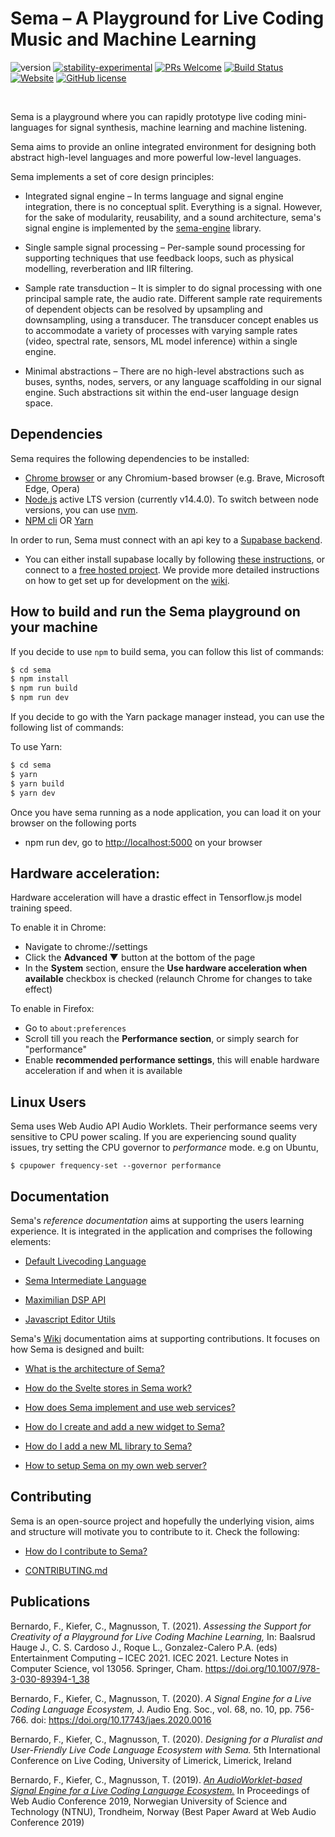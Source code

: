 
# Sema – A Playground for Live Coding Music and Machine Learning #
![version](https://img.shields.io/badge/version-0.8.0-red)
[![stability-experimental](https://img.shields.io/badge/stability-experimental-orange.svg)](https://github.com/emersion/stability-badges#experimental)
[![PRs Welcome](https://img.shields.io/badge/PRs-welcome-yellow.svg)](https://github.com/mimic-sussex/eppEditor/blob/master/CONTRIBUTING.md)
[![Build Status](https://travis-ci.com/mimic-sussex/sema.svg?branch=master)](https://travis-ci.com/mimic-sussex/sema)
[![Website](https://img.shields.io/website?url=https%3A%2F%2Fsema.codes)](https://sema.codes)
[![GitHub license](https://img.shields.io/badge/license-MIT-blue.svg)](https://github.com/mimic-sussex/sema/blob/master/LICENSE)


<br />

Sema is a playground where you can rapidly prototype live coding mini-languages for signal synthesis, machine learning and machine listening.

Sema aims to provide an online integrated environment for designing both abstract high-level languages and more powerful low-level languages.

Sema implements a set of core design principles:

* Integrated signal engine – In terms language and signal engine integration, there is no conceptual split. Everything is a signal. However, for the sake of modularity, reusability, and a sound architecture, sema's signal engine is implemented by the [sema-engine](https://github.com/frantic0/sema-engine) library.

* Single sample signal processing – Per-sample sound processing for supporting techniques that use feedback loops, such as physical modelling, reverberation and IIR filtering.

* Sample rate transduction – It is simpler to do signal processing with one principal sample rate, the audio rate. Different sample rate requirements of dependent objects can be resolved by upsampling and downsampling, using a transducer. The transducer concept enables us to accommodate a variety of processes with varying sample rates (video, spectral rate, sensors, ML model inference) within a single engine.

* Minimal abstractions – There are no high-level abstractions such as buses, synths, nodes, servers, or any language scaffolding in our signal engine. Such abstractions sit within the end-user language design space.

## Dependencies

Sema requires the following dependencies to be installed:

 - [Chrome browser](https://www.google.com/chrome/) or any Chromium-based browser (e.g. Brave, Microsoft Edge, Opera)
 - [Node.js](https://nodejs.org/en/download/) active LTS version (currently v14.4.0). To switch between node versions, you can use [nvm](https://github.com/nvm-sh/nvm).
 - [NPM cli](https://docs.npmjs.com/cli/npm) OR [Yarn](https://yarnpkg.com/en/)

 In order to run, Sema must connect with an api key to a [Supabase backend](https://supabase.com).
 - You can either install supabase locally by following [these instructions](https://supabase.com/docs/guides/local-development), or connect to a [free hosted project](https://app.supabase.io/). We provide more detailed instructions on how to get set up for development on the [wiki](https://github.com/mimic-sussex/sema/wiki/Getting-set-up-for-development-with-Sema).

## How to build and run the Sema playground on your machine

If you decide to use `npm` to build sema, you can follow this list of commands:

```sh
$ cd sema
$ npm install
$ npm run build
$ npm run dev
```

If you decide to go with the Yarn package manager instead, you can use the following list of commands:


To use Yarn:
```sh
$ cd sema
$ yarn
$ yarn build
$ yarn dev
```

Once you have sema running as a node application, you can load it on your browser on the following ports
- npm run dev, go to [http://localhost:5000](http://localhost:5000) on your browser


## Hardware acceleration:

Hardware acceleration will have a drastic effect in Tensorflow.js model training speed.

To enable it in Chrome:
* Navigate to chrome://settings
* Click the **Advanced ▼** button at the bottom of the page
* In the **System** section, ensure the **Use hardware acceleration when available** checkbox is checked (relaunch Chrome for changes to take effect)

To enable in Firefox:
- Go to `about:preferences`
- Scroll till you reach the **Performance section**, or simply search for "performance"
- Enable **recommended performance settings**, this will enable hardware acceleration if and when it is available

## Linux Users

Sema uses Web Audio API Audio Worklets. Their performance seems very sensitive to CPU power scaling. If you are experiencing sound quality issues, try setting the CPU governor to *performance* mode. e.g on Ubuntu,

```$ cpupower frequency-set --governor performance```


## Documentation

Sema's _reference documentation_ aims at supporting the users learning experience. It is integrated in the application and comprises the following elements:

* [Default Livecoding Language](static/docs/default-livecoding-language.md)

* [Sema Intermediate Language](static/docs/sema-intermediate-language.md)

* [Maximilian DSP API](static/docs/maximilian-dsp-api.md)

* [Javascript Editor Utils](static/docs/javascript-editor-utils.md)


Sema's [Wiki](https://github.com/mimic-sussex/sema/wiki) documentation aims at supporting contributions. It focuses on how Sema is designed and built:

* [What is the architecture of Sema?](https://github.com/mimic-sussex/sema/wiki/1.-The-Architecture-of-Sema)

* [How do the Svelte stores in Sema work?](https://github.com/mimic-sussex/sema/wiki/1.3.-Application-State-Management-with-Svelte-stores)

* [How does Sema implement and use web services?](https://github.com/mimic-sussex/sema/wiki/1.4.-Languages-and-Tutorials-JSON-web-services)

* [How do I create and add a new widget to Sema?](https://github.com/mimic-sussex/sema/wiki/4.-How-do-I-create-and-add-a-new-widget-to-Sema%3F)

* [How do I add a new ML library to Sema?](https://github.com/mimic-sussex/sema/wiki/5.-How-do-I-add-a-new-ML-library-to-Sema%3F)

* [How to setup Sema on my own web server?](https://github.com/mimic-sussex/sema/wiki/6.-How-to-setup-Sema-on-my-own-web-server%3F)

## Contributing

Sema is an open-source project and hopefully the underlying vision, aims and structure will motivate you to contribute to it. Check the following:

* [How do I contribute to Sema?](https://github.com/mimic-sussex/sema/wiki/7.-How-do-I-contribute-to-Sema%3F)

* [CONTRIBUTING.md](https://github.com/mimic-sussex/sema/blob/master/CONTRIBUTING.md)


## Publications

Bernardo, F., Kiefer, C., Magnusson, T. (2021). *Assessing the Support for Creativity of a Playground for Live Coding Machine Learning,* In: Baalsrud Hauge J., C. S. Cardoso J., Roque L., Gonzalez-Calero P.A. (eds) Entertainment Computing – ICEC 2021. ICEC 2021. Lecture Notes in Computer Science, vol 13056. Springer, Cham. https://doi.org/10.1007/978-3-030-89394-1_38

Bernardo, F., Kiefer, C., Magnusson, T. (2020). *A Signal Engine for a Live Coding Language Ecosystem,* J. Audio Eng. Soc., vol. 68, no. 10, pp. 756-766. doi: https://doi.org/10.17743/jaes.2020.0016

Bernardo, F., Kiefer, C., Magnusson, T. (2020). *Designing for a Pluralist and User-Friendly Live Code Language Ecosystem with Sema.* 5th International Conference on Live Coding,
University of Limerick, Limerick, Ireland

Bernardo, F., Kiefer, C., Magnusson, T. (2019). [*An AudioWorklet-based Signal Engine for a Live Coding Language Ecosystem.*](https://www.ntnu.edu/documents/1282113268/1290797448/WAC2019-CameraReadySubmission-40.pdf) In Proceedings of Web Audio Conference 2019,
Norwegian University of Science and Technology (NTNU), Trondheim, Norway (Best Paper
Award at Web Audio Conference 2019)



